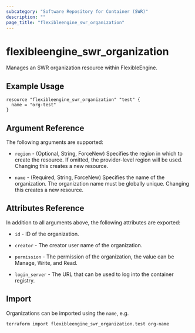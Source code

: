 ```yaml
---
subcategory: "Software Repository for Container (SWR)"
description: ""
page_title: "flexibleengine_swr_organization"
---
```


# flexibleengine_swr_organization

Manages an SWR organization resource within FlexibleEngine.

## Example Usage

```hcl
resource "flexibleengine_swr_organization" "test" {
  name = "org-test"
}
```

## Argument Reference

The following arguments are supported:

* `region` - (Optional, String, ForceNew) Specifies the region in which to create the resource. If omitted, the
  provider-level region will be used. Changing this creates a new resource.

* `name` - (Required, String, ForceNew) Specifies the name of the organization. The organization name must be globally
  unique. Changing this creates a new resource.

## Attributes Reference

In addition to all arguments above, the following attributes are exported:

* `id` - ID of the organization.

* `creator` - The creator user name of the organization.

* `permission` - The permission of the organization, the value can be Manage, Write, and Read.

* `login_server` - The URL that can be used to log into the container registry.

## Import

Organizations can be imported using the `name`, e.g.

```shell
terraform import flexibleengine_swr_organization.test org-name
```
